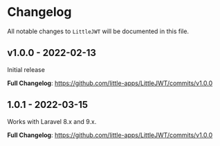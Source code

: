 # Changelog

All notable changes to `LittleJWT` will be documented in this file.

## v1.0.0 - 2022-02-13

Initial release

**Full Changelog**: https://github.com/little-apps/LittleJWT/commits/v1.0.0

## 1.0.1 - 2022-03-15

Works with Laravel 8.x and 9.x.

**Full Changelog**: https://github.com/little-apps/LittleJWT/commits/v1.0.0
